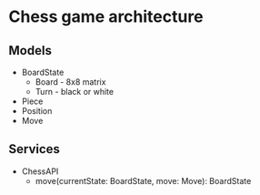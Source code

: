 # Chess game architecture

## Models
- BoardState
    - Board - 8x8 matrix
    - Turn - black or white
- Piece
- Position
- Move

## Services
- ChessAPI
    - move(currentState: BoardState, move: Move): BoardState
